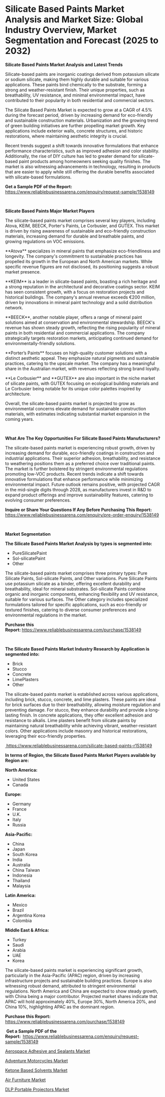 <p><h1>Silicate Based Paints Market Analysis and Market Size: Global Industry Overview, Market Segmentation and Forecast (2025 to 2032)</h1></p><p><strong>Silicate Based Paints Market Analysis and Latest Trends</strong></p>
<p><p>Silicate-based paints are inorganic coatings derived from potassium silicate or sodium silicate, making them highly durable and suitable for various applications. These paints bind chemically to the substrate, forming a strong and weather-resistant finish. Their unique properties, such as breathability, UV resistance, and minimal environmental impact, have contributed to their popularity in both residential and commercial sectors.</p><p>The Silicate Based Paints Market is expected to grow at a CAGR of 4.5% during the forecast period, driven by increasing demand for eco-friendly and sustainable construction materials. Urbanization and the growing trend of green building initiatives are further propelling market growth. Key applications include exterior walls, concrete structures, and historic restorations, where maintaining aesthetic integrity is crucial.</p><p>Recent trends suggest a shift towards innovative formulations that enhance performance characteristics, such as improved adhesion and color stability. Additionally, the rise of DIY culture has led to greater demand for silicate-based paint products among homeowners seeking quality finishes. The market is also witnessing advancements in technology, resulting in products that are easier to apply while still offering the durable benefits associated with silicate-based formulations.</p></p>
<p><strong>Get a Sample PDF of the Report:&nbsp;</strong> <a href="https://www.reliablebusinessarena.com/enquiry/request-sample/1538149?utm_campaign=1990&utm_medium=2&utm_source=Github&utm_content=ia&utm_term=30012025&utm_id=silicate-based-paints">https://www.reliablebusinessarena.com/enquiry/request-sample/1538149</a></p>
<p>&nbsp;</p>
<p><strong>Silicate Based Paints Major Market Players</strong></p>
<p><p>The silicate-based paints market comprises several key players, including Atova, KEIM, BEECK, Porter's Paints, Le Corbusier, and GUTEX. This market is driven by rising awareness of sustainable and eco-friendly construction materials, increasing demand for durable and breathable paints, and growing regulations on VOC emissions.</p><p>**Atova** specializes in mineral paints that emphasize eco-friendliness and longevity. The company's commitment to sustainable practices has propelled its growth in the European and North American markets. While specific revenue figures are not disclosed, its positioning suggests a robust market presence.</p><p>**KEIM** is a leader in silicate-based paints, boasting a rich heritage and a strong reputation in the architectural and decorative coatings sector. KEIM has seen consistent growth, with a focus on restoration projects and historical buildings. The company's annual revenue exceeds €200 million, driven by innovations in mineral paint technology and a solid distribution network.</p><p>**BEECK**, another notable player, offers a range of mineral paint solutions aimed at conservation and environmental stewardship. BEECK's revenue has shown steady growth, reflecting the rising popularity of mineral paints in both residential and commercial applications. The company strategically targets restoration markets, anticipating continued demand for environmentally-friendly solutions.</p><p>**Porter’s Paints** focuses on high-quality customer solutions with a distinct aesthetic appeal. They emphasize natural pigments and sustainable practices, catering to the upscale market. The company has a meaningful share in the Australian market, with revenues reflecting strong brand loyalty.</p><p>**Le Corbusier** and **GUTEX** are also important in the niche market of silicate paints, with GUTEX focusing on ecological building materials and Le Corbusier being notable for its unique color palettes inspired by architecture.</p><p>Overall, the silicate-based paints market is projected to grow as environmental concerns elevate demand for sustainable construction materials, with estimates indicating substantial market expansion in the coming years.</p></p>
<p>&nbsp;</p>
<p><strong>What Are The Key Opportunities For Silicate Based Paints Manufacturers?</strong></p>
<p><p>The silicate-based paints market is experiencing robust growth, driven by increasing demand for durable, eco-friendly coatings in construction and industrial applications. Their superior adhesion, breathability, and resistance to weathering positions them as a preferred choice over traditional paints. The market is further bolstered by stringent environmental regulations promoting low-VOC products. Recent trends indicate a shift towards innovative formulations that enhance performance while minimizing environmental impact. Future outlook remains positive, with projected CAGR in the mid-single digits through 2028, as manufacturers invest in R&D to expand product offerings and improve sustainability features, catering to evolving consumer preferences.</p></p>
<p><strong>Inquire or Share Your Questions If Any Before Purchasing This Report:</strong> <a href="https://www.reliablebusinessarena.com/enquiry/pre-order-enquiry/1538149?utm_campaign=1990&utm_medium=2&utm_source=Github&utm_content=ia&utm_term=30012025&utm_id=silicate-based-paints">https://www.reliablebusinessarena.com/enquiry/pre-order-enquiry/1538149</a></p>
<p>&nbsp;</p>
<p><strong>Market Segmentation</strong></p>
<p><strong>The Silicate Based Paints Market Analysis by types is segmented into:</strong></p>
<p><ul><li>PureSilicatePaint</li><li>Sol-silicatePaint</li><li>Other</li></ul></p>
<p><p>The silicate-based paints market comprises three primary types: Pure Silicate Paints, Sol-silicate Paints, and Other variations. Pure Silicate Paints use potassium silicate as a binder, offering excellent durability and breathability, ideal for mineral substrates. Sol-silicate Paints combine organic and inorganic components, enhancing flexibility and UV resistance, suitable for various surfaces. The Other category includes specialized formulations tailored for specific applications, such as eco-friendly or textured finishes, catering to diverse consumer preferences and environmental regulations in the market.</p></p>
<p><strong>Purchase this Report:&nbsp;</strong><a href="https://www.reliablebusinessarena.com/purchase/1538149?utm_campaign=1990&utm_medium=2&utm_source=Github&utm_content=ia&utm_term=30012025&utm_id=silicate-based-paints">https://www.reliablebusinessarena.com/purchase/1538149</a></p>
<p>&nbsp;</p>
<p><strong>The Silicate Based Paints Market Industry Research by Application is segmented into:</strong></p>
<p><ul><li>Brick</li><li>Stucco</li><li>Concrete</li><li>LimePlasters</li><li>Other</li></ul></p>
<p><p>The silicate-based paints market is established across various applications, including brick, stucco, concrete, and lime plasters. These paints are ideal for brick surfaces due to their breathability, allowing moisture regulation and preventing damage. For stucco, they enhance durability and provide a long-lasting finish. In concrete applications, they offer excellent adhesion and resistance to alkalis. Lime plasters benefit from silicate paints by maintaining natural breathability while achieving vibrant, weather-resistant colors. Other applications include masonry and historical restorations, leveraging their eco-friendly properties.</p></p>
<p><a href="https://www.reliablebusinessarena.com/silicate-based-paints-r1538149?utm_campaign=1990&utm_medium=2&utm_source=Github&utm_content=ia&utm_term=30012025&utm_id=silicate-based-paints">&nbsp;https://www.reliablebusinessarena.com/silicate-based-paints-r1538149</a></p>
<p><strong>In terms of Region, the Silicate Based Paints Market Players available by Region are:</strong></p>
<p>
    <p> <strong> North America: </strong>
        <ul>
            <li>United States</li>
            <li>Canada</li>
        </ul>
        </p> 
    <p> <strong> Europe: </strong>
        <ul>
            <li>Germany</li>
            <li>France</li>
            <li>U.K.</li>
            <li>Italy</li>
            <li>Russia</li>
        </ul>
        </p> 
    <p> <strong> Asia-Pacific: </strong>
        <ul>
            <li>China</li>
            <li>Japan</li>
            <li>South Korea</li>
            <li>India</li>
            <li>Australia</li>
            <li>China Taiwan</li>
            <li>Indonesia</li>
            <li>Thailand</li>
            <li>Malaysia</li>
        </ul>
        </p> 
    <p> <strong> Latin America: </strong>
        <ul>
            <li>Mexico</li>
            <li>Brazil</li>
            <li>Argentina Korea</li>
            <li>Colombia</li>
        </ul>
        </p> 
    <p> <strong> Middle East & Africa: </strong>
        <ul>
            <li>Turkey</li>
            <li>Saudi</li>
            <li>Arabia</li>
            <li>UAE</li>
            <li>Korea</li>
        </ul>
    </p>
    </p>
<p><p>The silicate-based paints market is experiencing significant growth, particularly in the Asia-Pacific (APAC) region, driven by increasing infrastructure projects and sustainable building practices. Europe is also witnessing robust demand, attributed to stringent environmental regulations. North America and China are expected to show steady growth, with China being a major contributor. Projected market shares indicate that APAC will hold approximately 40%, Europe 30%, North America 20%, and China 10%, highlighting APAC as the dominant region.</p></p>
<p><strong>Purchase this Report: </strong><a href="https://www.reliablebusinessarena.com/purchase/1538149?utm_campaign=1990&utm_medium=2&utm_source=Github&utm_content=ia&utm_term=30012025&utm_id=silicate-based-paints">https://www.reliablebusinessarena.com/purchase/1538149</a></p>
<p>&nbsp;<strong>Get a Sample PDF of the Report:&nbsp;&nbsp;</strong><a href="https://www.reliablebusinessarena.com/enquiry/request-sample/1538149?utm_campaign=1990&utm_medium=2&utm_source=Github&utm_content=ia&utm_term=30012025&utm_id=silicate-based-paints">https://www.reliablebusinessarena.com/enquiry/request-sample/1538149</a></p>
<p><strong></strong></p>
<p><p><a href="https://github.com/tselahiara/Market-Research-Report-List-1/blob/main/aerospace-adhesive-and-sealants-market.md?utm_campaign=1990&utm_medium=2&utm_source=Github&utm_content=ia&utm_term=30012025&utm_id=silicate-based-paints">Aerospace Adhesive and Sealants Market</a></p><p><a href="https://github.com/paganellijanene17/Market-Research-Report-List-1/blob/main/adventure-motorcycles-market.md?utm_campaign=1990&utm_medium=2&utm_source=Github&utm_content=ia&utm_term=30012025&utm_id=silicate-based-paints">Adventure Motorcycles Market</a></p><p><a href="https://www.linkedin.com/pulse/ketone-based-solvents-market-metrics-like-size-growth-8lube?utm_campaign=1990&utm_medium=2&utm_source=Github&utm_content=ia&utm_term=30012025&utm_id=silicate-based-paints">Ketone Based Solvents Market</a></p><p><a href="https://www.linkedin.com/pulse/global-air-furniture-market-size-andtrends-affecting-the41-tpx6f?utm_campaign=1990&utm_medium=2&utm_source=Github&utm_content=ia&utm_term=30012025&utm_id=silicate-based-paints">Air Furniture Market</a></p><p><a href="https://www.linkedin.com/pulse/dlp-portable-projectors-industry-analysis-market-size-growing-vna4e?utm_campaign=1990&utm_medium=2&utm_source=Github&utm_content=ia&utm_term=30012025&utm_id=silicate-based-paints">DLP Portable Projectors Market</a></p></p>